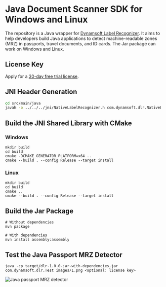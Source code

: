# Java Document Scanner SDK for Windows and Linux
The repository is a Java wrapper for [Dynamsoft Label Recognizer](https://www.dynamsoft.com/label-recognition/overview/). It aims to help developers build Java applications to detect machine-readable zones (MRZ) in passports, travel documents, and ID cards. The Jar package can work on Windows and Linux.

## License Key
Apply for a [30-day free trial license](https://www.dynamsoft.com/customer/license/trialLicense/?product=dlr).

## JNI Header Generation

```bash
cd src/main/java
javah -o ../../../jni/NativeLabelRecognizer.h com.dynamsoft.dlr.NativeLabelRecognizer
```

## Build the JNI Shared Library with CMake

### Windows
```
mkdir build
cd build
cmake -DCMAKE_GENERATOR_PLATFORM=x64 ..
cmake --build . --config Release --target install
```

### Linux 

```
mkdir build
cd build
cmake .. 
cmake --build . --config Release --target install
```

## Build the Jar Package 

```
# Without dependencies
mvn package

# With dependencies
mvn install assembly:assembly
```

## Test the Java Passport MRZ Detector

```
java -cp target/dlr-1.0.0-jar-with-dependencies.jar com.dynamsoft.dlr.Test images/1.png <optional: license key>
```

![Java passport MRZ detector](https://www.dynamsoft.com/codepool/img/2022/12/java-mrz-ocr-passport.png)
